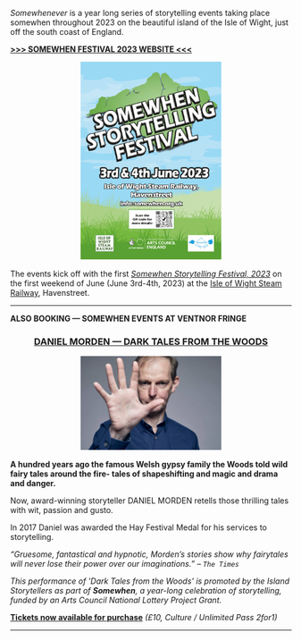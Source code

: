 *Somewhenever* is a year long series of storytelling events taking place somewhen throughout 2023 on the beautiful island of the Isle of Wight, just off the south coast of England.

<strong><a href="./somewhen-festival-2023"> >>> SOMEWHEN FESTIVAL 2023 WEBSITE <<< </a></strong>

<div style="text-align: center;"><a href="./somewhen-festival-2023"><img width="50%" src="images/Island_Storytellers_A4_poster_2023_FINAL_compressed.png" /></a></div>

The events kick off with the first [*Somewhen Storytelling Festival, 2023*](./somewhen-festival-2023) on the first weekend of June (June 3rd-4th, 2023) at the [Isle of Wight Steam Railway](https://iwsteamrailway.co.uk/), Havenstreet.

<hr/>

__ALSO BOOKING — SOMEWHEN EVENTS AT VENTNOR FRINGE__

<div style="text-align: center;"><h3><a href="https://vfringe.co.uk/events/dark-tales-from-the-woods/">DANIEL MORDEN — DARK TALES FROM THE WOODS</a></h3>
<p><a href=""><img width="50%" src="images/dan_morden_face.jpg" /></a></p></div>

__A hundred years ago the famous Welsh gypsy family the Woods told wild fairy tales around the fire- tales of shapeshifting and magic and drama and danger.__

Now, award-winning storyteller DANIEL MORDEN retells those thrilling tales with wit, passion and gusto.

In 2017 Daniel was awarded the Hay Festival Medal for his services to storytelling.

_“Gruesome, fantastical and hypnotic, Morden’s stories show why fairytales will never lose their power over our imaginations.” – `The Times`_

*This performance of 'Dark Tales from the Woods' is promoted by the Island Storytellers as part of __Somewhen__, a year-long celebration of storytelling, funded by an Arts Council National Lottery Project Grant.*

[__Tickets now available for purchase__](https://thelittleboxoffice.com/ventnorexchange/book/event/180553) *(£10, Culture / Unlimited Pass 2for1)*

<hr/>

